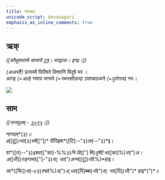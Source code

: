 ```yaml
---
title: नानदम्  
unicode_script: devanagari  
emphasis_as_inline_comments: true
---   
```


## ऋक्

*([कौथुमभाष्ये सायणो [ऽत्र](https://archive.org/details/SamaVedaSanhitaWithSayanabhashyaVolume1SatyavrataSamasrami1874bis/page/n782&sa=D&ust=1542425956285000)। भरद्वाजः। इन्द्रः।])*

*(अध्वर्यो!)* प्रत्यस्मै पिपीषते विश्वानि विदुषे भर  ।  
अरङ् *(=अलं)* गमाय जग्मये *(=गमनशीलाय)* ऽपश्चादध्वने *(=पुरोगाय)* नरः।

![](../../images/indra-squeezing-soma-into-mouth.jpg)


## साम

*([गानमूलम् - [२०१५](https://archive.org/stream/sAmaveda-jaiminIya-paravastu-paramparA-docs/UDAKA%20SAANTHI%20SAAMAANI%23mode/1up&sa=D&ust=1542425956286000)।])*
<div class="audioEmbed"  caption="रामानुजार्यः 1974 " src="https://archive
.org/download/jaiminIya-sAma-gAna-paravastu-tradition-rAmAnuja/nAnadam.mp3"></div>
<div class="audioEmbed"  caption="गोपालार्यः 2015  " src="https://archive
.org/download/jaiminIya-sAma-gAna-paravastu-tradition-gopAla-2015/nAnadam.mp3"></div>
<div class="audioEmbed"  caption="गोपाल-विश्वासयोर् अनुवचनम् 2018 1x" src="https://archive
.org/download/jaiminIya-sAma-gAna-paravastu-tradition-anuvachanam-gopAla-vishvAsa-2018/nAnadam.mp3"></div>
<div class="audioEmbed"  caption="गोपाल-विश्वासयोर् अनुवचनम् 2018 1.5x" src="https://archive
.org/download/jaiminIya-sAma-gAna-paravastu-tradition-anuvachanam-gopAla-vishvAsa-2018-150p-speed/nAnadam.mp3"></div>
<div class="audioEmbed"  caption="गोपालपवनयोर् अनुवचनम् 2015 1x" src="https://archive
.org/download/jaiminIya-sAma-gAna-paravastu-tradition-anuvachanam-gopAla-pavana-2015/nAnadam.mp3"></div>
<div class="audioEmbed"  caption="गोपालपवनयोर् अनुवचनम् 2015 1.5x" src="https://archive
.org/download/jaiminIya-sAma-gAna-paravastu-tradition-anuvachanam-gopAla-pavana-2015-150p-speed/nAnadam.mp3"></div>

नानदम्*(३)*॥  
प्र*([ठू])*त्या*(३)*स्मै*(["])* पीपिइषा*([टि]--"३)*ता*(--"३)*इ।

वा*([त]--"३)*इश्वा*(["का]-%%३)*नि वि*(["] ~~मि~~)*दुषॆऎ भा*([का]%)*रा*(")*अ।  
अ*([धी])*रङ्गामा*(["]-"३)*या, जा*(")*अग्म*([टू])*यो*(%)*हाइ।

आ*([कि])*पा*(-v३)*श्चा*(%)*द*(")*अ,ध्वा*([पि]~~घ्वा~~)*नो*(")*वा, ना*([पि])*रों*(")* हाइ*(")*॥
